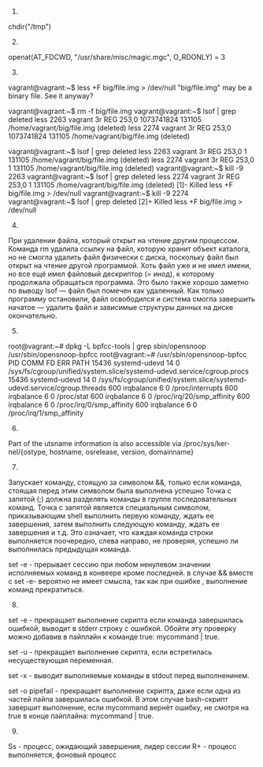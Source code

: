 1.



chdir("/tmp")



2.



openat(AT_FDCWD, "/usr/share/misc/magic.mgc", O_RDONLY) = 3




3.


vagrant@vagrant:~$ less +F big/file.img > /dev/null
"big/file.img" may be a binary file.  See it anyway?

vagrant@vagrant:~$ rm -f big/file.img
vagrant@vagrant:~$ lsof | grep deleted
less      2263                        vagrant    3r      REG              253,0 1073741824     131105 /home/vagrant/big/file.img (deleted)
less      2274                        vagrant    3r      REG              253,0 1073741824     131105 /home/vagrant/big/file.img (deleted)

vagrant@vagrant:~$ lsof | grep deleted
less      2263                        vagrant    3r      REG              253,0        1     131105 /home/vagrant/big/file.img (deleted)
less      2274                        vagrant    3r      REG              253,0        1     131105 /home/vagrant/big/file.img (deleted)
vagrant@vagrant:~$ kill -9 2263
vagrant@vagrant:~$ lsof | grep deleted
less      2274                        vagrant    3r      REG              253,0        1     131105 /home/vagrant/big/file.img (deleted)
[1]-  Killed                  less +F big/file.img > /dev/null
vagrant@vagrant:~$ kill -9 2274
vagrant@vagrant:~$ lsof | grep deleted
[2]+  Killed                  less +F big/file.img > /dev/null



4.




При удалении файла, который открыт на чтение другим процессом. Команда rm удалила ссылку на файл, которую хранит объект каталога, но не смогла удалить файл физически с диска, поскольку файл был открыт на чтение другой программой.
Хоть файл уже и не имел имени, но все ещё имел файловый дескриптор (= инод), к которому продолжала обращаться программа. Это было также хорошо заметно по выводу lsof — файл был помечен как удаленный. Как только программу остановили, файл освободился и система смогла завершить начатое — удалить файл и зависимые структуры данных на диске окончательно.




5.


root@vagrant:~# dpkg -L bpfcc-tools | grep sbin/opensnoop
/usr/sbin/opensnoop-bpfcc
root@vagrant:~# /usr/sbin/opensnoop-bpfcc
PID    COMM               FD ERR PATH
15436  systemd-udevd      14   0 /sys/fs/cgroup/unified/system.slice/systemd-udevd.service/cgroup.procs
15436  systemd-udevd      14   0 /sys/fs/cgroup/unified/system.slice/systemd-udevd.service/cgroup.threads
600    irqbalance          6   0 /proc/interrupts
600    irqbalance          6   0 /proc/stat
600    irqbalance          6   0 /proc/irq/20/smp_affinity
600    irqbalance          6   0 /proc/irq/0/smp_affinity
600    irqbalance          6   0 /proc/irq/1/smp_affinity




6. 


Part of the utsname information is also accessible  via  /proc/sys/ker‐
       nel/{ostype, hostname, osrelease, version, domainname}



7.


Запускает команду, стоящую за символом &&, только если команда, стоящая перед этим символом была выполнена успешно
Точка с запятой (;) должна разделять команды в группе последовательных команд. Точка с запятой является специальным символом, приказывающим shell выполнить первую команду, ждать ее завершения, затем выполнить следующую команду, ждать ее завершения и т.д. Это означает, что каждая команда строки выполняется поочередно, слева направо, не проверяя, успешно ли выполнилась предыдущая команда.

set -e - прерывает сессию при любом ненулевом значении исполняемых команд в конвеере кроме последней.
в случае &&  вместе с set -e- вероятно не имеет смысла, так как при ошибке , выполнение команд прекратиться.




8. 



set -e - прекращает выполнение скрипта если команда завершилась ошибкой, выводит в stderr строку с ошибкой. Обойти эту проверку можно добавив в пайплайн к команде true: mycommand | true.

set -u - прекращает выполнение скрипта, если встретилась несуществующая переменная.

set -x - выводит выполняемые команды в stdout перед выполненинем.

set -o pipefail - прекращает выполнение скрипта, даже если одна из частей пайпа завершилась ошибкой. В этом случае bash-скрипт завершит выполнение, если mycommand вернёт ошибку, не смотря на true в конце пайплайна: mycommand | true.



9.



Ss - процесс, ожидающий завершения, лидер сессии
R+ - процесс выполняется, фоновый процесс

